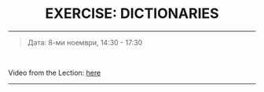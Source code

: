 <h1 align="center">EXERCISE: DICTIONARIES</h1>

<hr>

<blockquote>
    <p>Дата: 8-ми ноември, 14:30 - 17:30</p>
</blockquote>

<br>

<p>
    Video from the Lection: <a href="https://www.youtube.com/watch?v=5WF4FnmZzTw">here</a>
</p>

<hr>